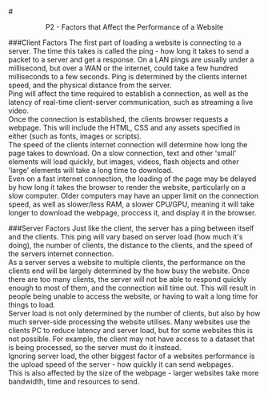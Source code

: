 #<p align="center">P2 - Factors that Affect the Performance of a Website<p>

###Client Factors
The first part of loading a website is connecting to a server. The time this takes is called the ping - how long it takes to send a packet to a server and get a response.
On a LAN pings are usually under a millisecond, but over a WAN or the internet, could take a few hundred milliseconds to a few seconds. Ping is determined by the clients internet speed, and the physical distance from the server.  
Ping will affect the time required to establish a connection, as well as the latency of real-time client-server communication, such as streaming a live video.   
Once the connection is established, the clients browser requests a webpage. This will include the HTML, CSS and any assets specified in either (such as fonts, images or scripts).  
The speed of the clients internet connection will determine how long the page takes to download. On a slow connection, text and other 'small' elements will load quickly, but images, videos, flash objects and other 'large' elements will take a long time to download.  
Even on a fast internet connection, the loading of the page may be delayed by how long it takes the browser to render the website, particularly on a slow computer. Older computers may have an upper limit on the connection speed, as well as slower/less RAM, a slower CPU/GPU, meaning it will take longer to download the webpage, proccess it, and display it in the browser.

###Server Factors
Just like the client, the server has a ping between itself and the clients. This ping will vary based on server load (how much it's doing), the number of clients, the distance to the clients, and the speed of the servers internet connection.  
As a server serves a website to multiple clients, the performance on the clients end will be largely determined by the how busy the website. Once there are too many clients, the server will not be able to respond quickly enough to most of them, and the connection will time out. This will result in people being unable to access the website, or having to wait a long time for things to load.  
Server load is not only determined by the number of clients, but also by how much server-side processing the website utilises. Many websites use the clients PC to reduce latency and server load, but for some websites this is not possible. For example, the client may not have access to a dataset that is being processed, so the server must do it instead.  
Ignoring server load, the other biggest factor of a websites performance is the upload speed of the server - how quickly it can send webpages.  
This is also affected by the size of the webpage - larger websites take more bandwidth, time and resources to send. 